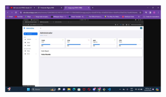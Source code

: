 ![](https://github.com/Sebastian08LR/practicaModeladoEnCaja/blob/practicaFlex/storage/img/practicaFlex.jpg)